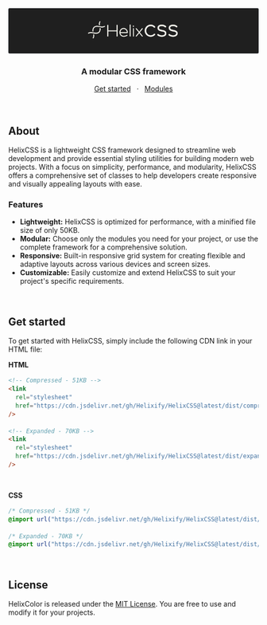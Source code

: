 <img src='./public/doc/cover.png' title='BeviCSS - Builder' alt='Logo BeviCSS - Builder' />
<div align="center">
  <h3>A modular CSS framework</h3>
  	<span>
		<a href="#get-started">Get started</a>
		<span>&nbsp;&nbsp;·&nbsp;&nbsp;</span>
		<a href="#modules">Modules</a>
	</span>
</div>

<br/>
<br/>

## About

HelixCSS is a lightweight CSS framework designed to streamline web development and provide essential styling utilities for building modern web projects. With a focus on simplicity, performance, and modularity, HelixCSS offers a comprehensive set of classes to help developers create responsive and visually appealing layouts with ease.

### Features

- **Lightweight:** HelixCSS is optimized for performance, with a minified file size of only 50KB.
- **Modular:** Choose only the modules you need for your project, or use the complete framework for a comprehensive solution.
- **Responsive:** Built-in responsive grid system for creating flexible and adaptive layouts across various devices and screen sizes.
- **Customizable:** Easily customize and extend HelixCSS to suit your project's specific requirements.

<br/>

## Get started

To get started with HelixCSS, simply include the following CDN link in your HTML file:

**HTML**

```html
<!-- Compressed - 51KB -->
<link
  rel="stylesheet"
  href="https://cdn.jsdelivr.net/gh/Helixify/HelixCSS@latest/dist/compressed/main.css"
/>

<!-- Expanded - 70KB -->
<link
  rel="stylesheet"
  href="https://cdn.jsdelivr.net/gh/Helixify/HelixCSS@latest/dist/expanded/main.css"
/>
```

<br/>

**CSS**

```css
/* Compressed - 51KB */
@import url("https://cdn.jsdelivr.net/gh/Helixify/HelixCSS@latest/dist/compressed/main.css");

/* Expanded - 70KB */
@import url("https://cdn.jsdelivr.net/gh/Helixify/HelixCSS@latest/dist/expanded/main.css");
```

<br/>

## License

HelixColor is released under the [MIT License](/license.md). You are free to use and modify it for your projects.
